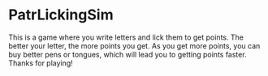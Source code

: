 # PatrLickingSim
This is a game where you write letters and lick them to get points. The better your letter, the more points you get. As you get more points, you can buy better pens or tongues, which will lead you to getting points faster. Thanks for playing!
